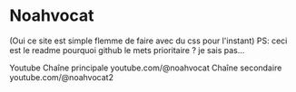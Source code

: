 # Noahvocat
(Oui ce site est simple flemme de faire avec du css pour l'instant)
PS: ceci est le readme pourquoi github le mets prioritaire ? je sais pas...

Youtube
Chaîne principale
youtube.com/@noahvocat
Chaîne secondaire
youtube.com/@noahvocat2

<title>Noahvocat est bg
